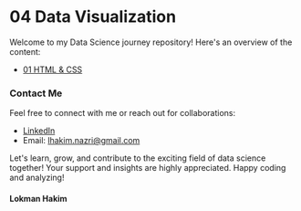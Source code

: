 # 04 Data Visualization
Welcome to my Data Science journey repository! Here's an overview of the content:

- [01 HTML & CSS](https://github.com/lokmanTech/04_Data_Visualization/blob/main/HTML%20%26%20CSS.ipynb)
  


### Contact Me
Feel free to connect with me or reach out for collaborations:

- [LinkedIn](https://www.linkedin.com/in/lhakimnazri/)
- Email: [lhakim.nazri@gmail.com](lhakim.nazri@gmail.com)

Let's learn, grow, and contribute to the exciting field of data science together! Your support and insights are highly appreciated.
Happy coding and analyzing!

#### Lokman Hakim
